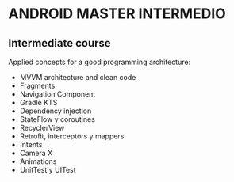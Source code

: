 # ANDROID MASTER INTERMEDIO

## Intermediate course

Applied concepts for a good programming architecture:
<br />
- MVVM architecture and clean code
- Fragments
- Navigation Component
- Gradle KTS
- Dependency injection
- StateFlow y coroutines
- RecyclerView
- Retrofit, interceptors y mappers
- Intents
- Camera X
- Animations
- UnitTest y UITest
